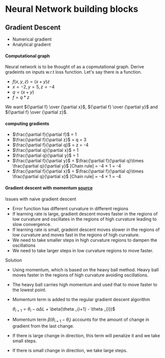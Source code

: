 # Neural Network building blocks

## Gradient Descent
- Numerical gradient
- Analytical gradient
  
#### Computational graph
Neural network is to be thought of as a copmutational graph. Derive gradeints on inputs w.r.t loss function. Let's say there is a function.
- $f(x,y,z) = (x+y)z$
- $x = -2, y = 5, z = -4$
- $q = (x+y)$
- $f = q*z$

We want ${\partial f} \over {\partial x}$, ${\partial f} \over {\partial y}$ and ${\partial f} \over {\partial z}$.

#### computing gradients
- $\frac{\partial f}{\partial f}$ = 1
- $\frac{\partial f}{\partial z}$ = q = 3
- $\frac{\partial f}{\partial q}$ = z = -4
- $\frac{\partial q}{\partial x}$ = 1
- $\frac{\partial q}{\partial y}$ = 1
- $\frac{\partial f}{\partial y}$ = $\frac{\partial f}{\partial q}\times \frac{\partial q}{\partial y}$ [Chain rule]
                                  = -4 $\times$ 1 = -4
-  $\frac{\partial f}{\partial x}$ = $\frac{\partial f}{\partial q}\times \frac{\partial q}{\partial x}$ [Chain rule]
                                  = -4 $\times$ 1 = -4


#### Gradient descent with momentum [source](https://boostedml.com/2020/07/gradient-descent-and-momentum-the-heavy-ball-method.html)
Issues with naive gradient descent
- Error function has different curvature in different regions
- If learning rate is large, gradient descent moves faster in the regions of low curvature and oscillates in the regions of high curvature leading to slow convergence.
- If learning rate is small, gradeint descent moves slower in the regions of low curvature and moves fast in the regions of high curvature.
- We need to take smaller steps in high curvature regions to dampen the oscillations
- We need to take larger steps in low curvature regions to move faster.

Solution
- Using momentum, which is based on the heavy ball method. Heavy ball moves faster in the regions of high curvature avoiding oscillations.
- The heavy ball carries high momentum and used that to move faster to the lowest point.
- Momentum term is added to the regular gradient descent algorithm
  
  $\theta _{i+1} = \theta _i - \alpha \Delta L$ + \beta(\theta _{i+1} - \theta _{i})$
- Momentum term $\beta(\theta _{i+1} - \theta _{i})$ accounts for the amount of change in gradient from the last change.
- If there is large change in direction, this term will penalize it and we take small steps.
- If there is small change in direction, we take large steps.


